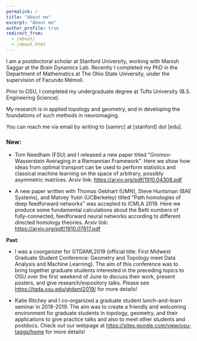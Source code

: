 ```yaml
---
permalink: /
title: "About me"
excerpt: "About me"
author_profile: true
redirect_from: 
  - /about/
  - /about.html
---
```



I am a postdoctoral scholar at Stanford University, working with Manish Saggar at the Brain Dynamics Lab. 
Recently I completed my PhD in the Department of Mathematics at The Ohio State University, under the supervision of Facundo Mémoli. 

<!-- 
Starting July 2019, I will be a postdoc at Stanford University. 
-->

Prior to OSU, I completed my undergraduate degree at Tufts University (B.S. Engineering Science).

My research is in applied topology and geometry, and in developing the foundations of such methods in neuroimaging.

You can reach me via email by writing to [samirc] at [stanford] dot [edu].

<!--
**New**: I'll be a coorganizer for GTDAML2019 (official title: First Midwest Graduate Student Conference: Geometry and Topology meet Data Analysis and Machine Learning). The aim of this conference is to bring together graduate students interested in the preceding topics to OSU over the first weekend of June to discuss their work, present posters, and give research/expository talks. Please see <https://tgda.osu.edu/gtdaml2019/> for more details!
-->

### New:

- Tom Needham (FSU) and I released a new paper titled "Gromov-Wasserstein Averaging in a Riemannian Framework". Here we show how ideas from optimal transport can be used to perform statistics and classical machine learning on the space of arbitrary, possibly asymmetric matrices. Arxiv link: https://arxiv.org/pdf/1910.04308.pdf

- A new paper written with Thomas Gebhart (UMN), Steve Huntsman (BAE Systems), and Matvey Yutin (UCBerkeley) titled "Path homologies of deep feedforward networks" was accepted to ICMLA 2019. Here we produce some fundamental calculations about the Betti numbers of fully-connected, feedforward neural networks according to different directed homology theories. Arxiv link: https://arxiv.org/pdf/1910.07617.pdf

**Past**: 

- I was a coorganizer for GTDAML2019 (official title: First Midwest Graduate Student Conference: Geometry and Topology meet Data Analysis and Machine Learning). The aim of this conference was to bring together graduate students interested in the preceding topics to OSU over the first weekend of June to discuss their work, present posters, and give research/expository talks. Please see <https://tgda.osu.edu/gtdaml2019/> for more details!


- Katie Ritchey and I co-organized a graduate student lunch-and-learn seminar in 2018-2019. The aim was to create a friendly and welcoming environment for graduate students in topology, geometry, and their applications to give practice talks and also to meet other students and postdocs. Check out our webpage at <https://sites.google.com/view/osu-taggs/home> for more details!

